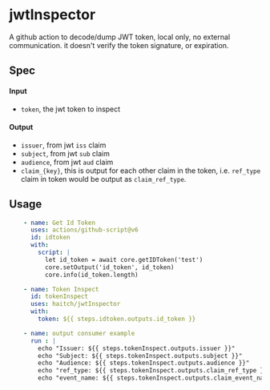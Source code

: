 # jwtInspector
A github action to decode/dump JWT token, local only, no external communication. it doesn't verify the token signature, or expiration.

## Spec
#### Input
- `token`, the jwt token to inspect

#### Output
- `issuer`, from jwt `iss` claim
- `subject`, from jwt `sub` claim
- `audience`, from jwt `aud` claim
- `claim_{key}`, this is output for each other claim in the token, i.e. `ref_type` claim in token would be output as `claim_ref_type`.

## Usage
```yaml
    - name: Get Id Token
      uses: actions/github-script@v6
      id: idtoken
      with:
        script: |
          let id_token = await core.getIDToken('test')
          core.setOutput('id_token', id_token)
          core.info(id_token.length)

    - name: Token Inspect
      id: tokenInspect
      uses: haitch/jwtInspector
      with:
        token: ${{ steps.idtoken.outputs.id_token }}

    - name: output consumer example
      run : |
        echo "Issuer: ${{ steps.tokenInspect.outputs.issuer }}"
        echo "Subject: ${{ steps.tokenInspect.outputs.subject }}"
        echo "Audience: ${{ steps.tokenInspect.outputs.audience }}"
        echo "ref_type: ${{ steps.tokenInspect.outputs.claim_ref_type }}"
        echo "event_name: ${{ steps.tokenInspect.outputs.claim_event_name }}"
```
